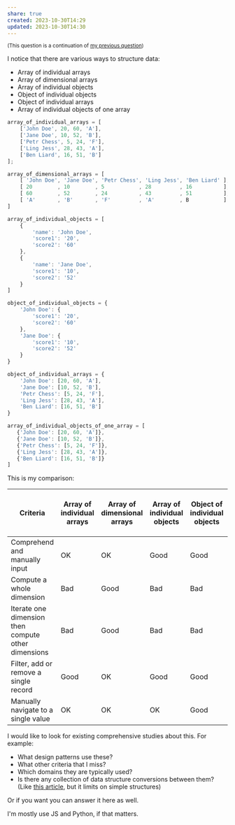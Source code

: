 ```yaml
---
share: true
created: 2023-10-30T14:29
updated: 2023-10-30T14:30
---
```

<sub>(This question is a continuation of [my previous question](https://softwareengineering.stackexchange.com/q/446480/192731))</sub>

I notice that there are various ways to structure data:
- Array of individual arrays
- Array of dimensional arrays
- Array of individual objects
- Object of individual objects
- Object of individual arrays
- Array of individual objects of one array

```js
array_of_individual_arrays = [
    ['John Doe', 20, 60, 'A'],
    ['Jane Doe', 10, 52, 'B'],
    ['Petr Chess', 5, 24, 'F'],
    ['Ling Jess', 28, 43, 'A'],
    ['Ben Liard', 16, 51, 'B']
];

array_of_dimensional_arrays = [
    [ 'John Doe', 'Jane Doe', 'Petr Chess', 'Ling Jess', 'Ben Liard' ],
    [ 20        , 10        , 5           , 28         , 16          ],
    [ 60        , 52        , 24          , 43         , 51          ],
    [ 'A'       , 'B'       , 'F'         , 'A'        , B           ]
] 

array_of_individual_objects = [
    {
        'name': 'John Doe',
        'score1': '20',
        'score2': '60'
    },
    {
        'name': 'Jane Doe',
        'score1': '10',
        'score2': '52'
    }
]

object_of_individual_objects = {
    'John Doe': {
        'score1': '20',
        'score2': '60'
    },
    'Jane Doe': {
        'score1': '10',
        'score2': '52'
    }
}

object_of_individual_arrays = {
    'John Doe': [20, 60, 'A'],
    'Jane Doe': [10, 52, 'B'],
    'Petr Chess': [5, 24, 'F'],
    'Ling Jess': [28, 43, 'A'],
    'Ben Liard': [16, 51, 'B']
}

array_of_individual_objects_of_one_array = [
   {'John Doe': [20, 60, 'A']},
   {'Jane Doe': [10, 52, 'B']},
   {'Petr Chess': [5, 24, 'F']},
   {'Ling Jess': [28, 43, 'A']},
   {'Ben Liard': [16, 51, 'B']}
]
```

This is my comparison:

| Criteria                                            | Array of individual arrays | Array of dimensional arrays | Array of individual objects | Object of individual objects | Object of individual arrays | Array of individual objects of one array |
| --------------------------------------------------- | -------------------------- | --------------------------- | --------------------------- | ---------------------------- | --------------------------- | ---------------------------------------- |
| Comprehend and manually input                       | OK                         | OK                          | Good                        | Good                         | OK                          | Good                                     |
| Compute a whole dimension                           | Bad                        | Good                        | Bad                         | Bad                          | Bad                         | Bad                                      |
| Iterate one dimension then compute other dimensions | Bad                        | Good                        | Bad                         | Bad                          | Bad                         | Bad                                      |
| Filter, add or remove a single record               | Good                       | OK                          | Good                        | Good                         | Good                        | OK                                       |
| Manually navigate to a single value                 | OK                         | OK                          | OK                          | Good                         | Good                        | OK                                       |

I would like to look for existing comprehensive studies about this. For example:
- What design patterns use these?
- What other criteria that I miss?
- Which domains they are typically used?
- Is there any collection of data structure conversions between them? (Like [this article](https://medium.com/programming-essentials/how-to-convert-between-data-structures-in-javascript-8f7cbde64722 'How to Convert Between Data Structures in JavaScript | by Cristian Salcescu | Frontend Essentials | Medium'), but it limits on simple structures) 

Or if you want you can answer it here as well.

I'm mostly use JS and Python, if that matters.
